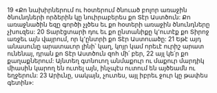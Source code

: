 19 «Քո նախիրներում ու հօտերում ծնուած բոլոր առաջին ծնունդների որձերին կը նուիրաբերես քո Տէր Աստծուն: Քո առաջնածին եզը գործի չլծես եւ քո հօտերի առաջին ծնունդները չխուզես: 20 Տարէցտարի դու եւ քո ընտանիքը կ՚ուտէք քո Տիրոջ առջեւ այն վայրում, որ կ՚ընտրի քո Տէր Աստուածը: 21 Եթէ այդ անասունը արատաւոր լինի՝ կաղ, կոյր կամ որեւէ ուրիշ արատ ունենայ, դրան քո Տէր Աստծուն զոհ մի՛ բեր, 22 այլ կե՛ր քո քաղաքներում: Այնտեղ գտնուող անմաքուր ու մաքուր մարդիկ միասին կարող են ուտել այն, ինչպէս ուտում են այծեամն ու եղջերուն: 23 Արիւնը, սակայն, չուտես, այլ իբրեւ ջուր կը թափես գետին»:
